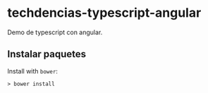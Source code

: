 # techdencias-typescript-angular


Demo de typescript con angular.

## Instalar paquetes 

Install with `bower`:

    > bower install 

